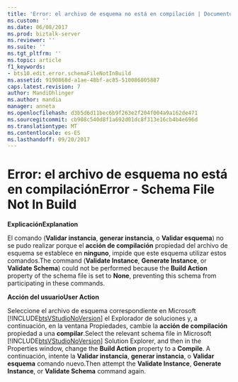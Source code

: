 ```yaml
---
title: 'Error: el archivo de esquema no está en compilación | Documentos de Microsoft'
ms.custom: ''
ms.date: 06/08/2017
ms.prod: biztalk-server
ms.reviewer: ''
ms.suite: ''
ms.tgt_pltfrm: ''
ms.topic: article
f1_keywords:
- bts10.edit.error.schemaFileNotInBuild
ms.assetid: 9190868d-a1ae-48bf-ac85-510086805887
caps.latest.revision: 7
author: MandiOhlinger
ms.author: mandia
manager: anneta
ms.openlocfilehash: d3b5d6d11bec6b9f263e2f204f004a9a162de471
ms.sourcegitcommit: cb908c540d8f1a692d01dc8f313e16cb4b4e696d
ms.translationtype: MT
ms.contentlocale: es-ES
ms.lasthandoff: 09/20/2017
---
```

# <a name="error---schema-file-not-in-build"></a><span data-ttu-id="1a174-102">Error: el archivo de esquema no está en compilación</span><span class="sxs-lookup"><span data-stu-id="1a174-102">Error - Schema File Not In Build</span></span>
<span data-ttu-id="1a174-103">**Explicación**</span><span class="sxs-lookup"><span data-stu-id="1a174-103">**Explanation**</span></span>  
  
 <span data-ttu-id="1a174-104">El comando (**Validar instancia**, **generar instancia**, o **Validar esquema**) no se pudo realizar porque el **acción de compilación** propiedad del archivo de esquema se establece en **ninguno**, impide que este esquema utilizar estos comandos.</span><span class="sxs-lookup"><span data-stu-id="1a174-104">The command (**Validate Instance**, **Generate Instance**, or **Validate Schema**) could not be performed because the **Build Action** property of the schema file is set to **None**, preventing this schema from participating in these commands.</span></span>  
  
 <span data-ttu-id="1a174-105">**Acción del usuario**</span><span class="sxs-lookup"><span data-stu-id="1a174-105">**User Action**</span></span>  
  
 <span data-ttu-id="1a174-106">Seleccione el archivo de esquema correspondiente en Microsoft [!INCLUDE[btsVStudioNoVersion](../includes/btsvstudionoversion-md.md)] el Explorador de soluciones y, a continuación, en la ventana Propiedades, cambie la **acción de compilación** propiedad a una **compilar**.</span><span class="sxs-lookup"><span data-stu-id="1a174-106">Select the relevant schema file in Microsoft [!INCLUDE[btsVStudioNoVersion](../includes/btsvstudionoversion-md.md)] Solution Explorer, and then in the Properties window, change the **Build Action** property to a **Compile**.</span></span> <span data-ttu-id="1a174-107">A continuación, intente la **Validar instancia**, **generar instancia**, o **Validar esquema** comando nuevo.</span><span class="sxs-lookup"><span data-stu-id="1a174-107">Then attempt the **Validate Instance**, **Generate Instance**, or **Validate Schema** command again.</span></span>